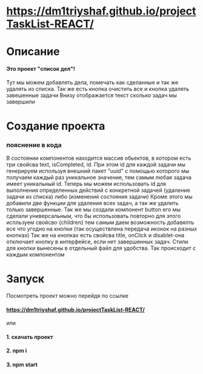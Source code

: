 # https://dm1triyshaf.github.io/projectTaskList-REACT/
# Описание
#### Это проект "список дел"!
Тут мы можем добавлять дела, помечать как сделанные и так же удалять из списка. Так же есть кнопка очистить все и кнопка удалять завешенные задачи
Внизу отображается текст сколько задач мы завершили
# Создание проекта

###  пояснение в кода
В состоянии компонентов находится массив обьектов, в котором есть три свойсва text, isCompleted, id. При этом id для каждой задачи мы генерируем используя внешний пакет "uuid" с помощью которого мы получаем каждый раз уникальное значение, тем самым любая задача имеет уникальный id. Теперь мы можем использовать id для выполнения определенных действий с конкретной задачей (удаление задачи из списка) либо (изменения состояния задачи) 
Кроме этого мы добавили две функции для удаления всех задач, а так же удалить только завершенные.
Так же мы создали компонент button его мы сделали универсальным, что бы использовать повторно для этого испльзуем свойсво {children} тем самым даем возможность добавялть все что угодно на кнопки (так осуществлена передача иконок на разных кнопках)
Так же на кнопках есть свойсва title, onClick и disablet-она отключает кнопку в интерфейсе, если нет завершенных задач.
Стили для кнопки вынесены в отдельный файл для удобства. Так происходит с каждым компонентом

# Запуск
Посмотреть проект можно перейдя по ссылке
#### https://dm1triyshaf.github.io/projectTaskList-REACT/

или 
#### 1. скачать проект
#### 2. npm i 
#### 3. npm start
